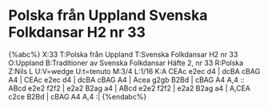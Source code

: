 # Polska från Uppland Svenska Folkdansar H2 nr 33

{%abc%}
X:33
T:Polska från Uppland
T:Svenska Folkdansar H2 nr 33
O:Uppland
B:Traditioner av Svenska Folkdansar Häfte 2, nr 33
R:Polska
Z:Nils L
U:V=wedge
U:t=tenuto
M:3/4
L:1/16
K:A
CEAc e2ec d4 | dcBA cBAG A4 | CEAc e2ec d4 | dcBA cBAG A4 |
Acea g2gb B2Bd | cBAG A4 A,4 :: ABcd e2e2 f2f2 | e2a2 B2ag a4 |
ABcd e2e2 f2f2 | e2a2 B2ag a4 | A,CEA c2ce  B2Bd | cBAG A4 A,4 :|
{%endabc%}
